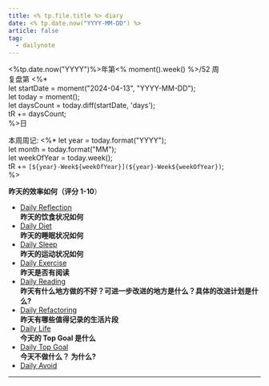 ```yaml
---
title: <% tp.file.title %> diary
date: <% tp.date.now("YYYY-MM-DD") %>
article: false
tag:
  - dailynote
---
```

  
<%tp.date.now("YYYY")%>年第<% moment().week() %>/52 周  
复盘第 <%*  
let startDate = moment("2024-04-13", "YYYY-MM-DD");  
let today = moment();  
let daysCount = today.diff(startDate, 'days');  
tR += daysCount;  
%>日

本周周记: <%* let year = today.format("YYYY");  
let month = today.format("MM");  
let weekOfYear = today.week();  
tR += `[${year}-Week${weekOfYear}](${year}-Week${weekOfYear})`;  
%>

**昨天的效率如何（评分 1-10**）
- [Daily Reflection](../../10IMYMEMINE/Day/Daily%20Reflection)  
**昨天的饮食状况如何**
- [Daily Diet](../../10IMYMEMINE/Day/Daily%20Diet)  
**昨天的睡眠状况如何**
- [Daily Sleep](../../10IMYMEMINE/Day/Daily%20Sleep)  
**昨天的运动状况如何**
- [Daily Exercise](Daily%20Exercise)  
**昨天是否有阅读** 
- [Daily Reading](../../10IMYMEMINE/Day/Daily%20Reading)  
**昨天有什么地方做的不好？可进一步改进的地方是什么？具体的改进计划是什么?**
- [Daily Refactoring](../../10IMYMEMINE/Day/Daily%20Refactoring)  
**昨天有哪些值得记录的生活片段**  
- [Daily Life](../../10IMYMEMINE/Day/Daily%20Life)  
**今天的 Top Goal 是什么**  
- [Daily Top Goal](../../10IMYMEMINE/Day/Daily%20Top%20Goal)  
**今天不做什么？ 为什么?**  
- [Daily Avoid](../../10IMYMEMINE/Day/Daily%20Avoid) 

---

